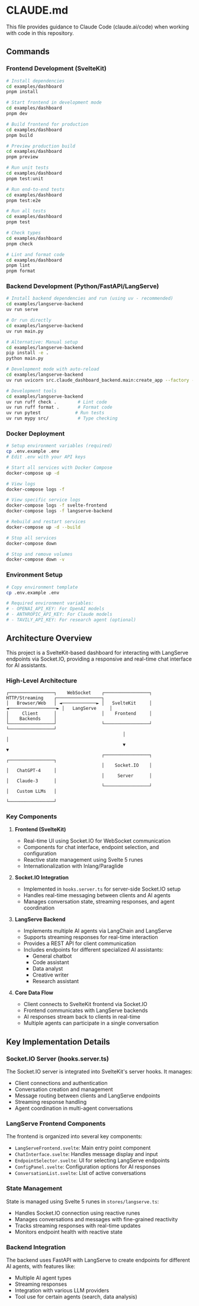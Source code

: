# CLAUDE.md

This file provides guidance to Claude Code (claude.ai/code) when working with code in this repository.

## Commands

### Frontend Development (SvelteKit)

```bash
# Install dependencies
cd examples/dashboard
pnpm install

# Start frontend in development mode
cd examples/dashboard
pnpm dev

# Build frontend for production
cd examples/dashboard
pnpm build

# Preview production build
cd examples/dashboard
pnpm preview

# Run unit tests
cd examples/dashboard
pnpm test:unit

# Run end-to-end tests
cd examples/dashboard
pnpm test:e2e

# Run all tests
cd examples/dashboard
pnpm test

# Check types
cd examples/dashboard
pnpm check

# Lint and format code
cd examples/dashboard
pnpm lint
pnpm format
```

### Backend Development (Python/FastAPI/LangServe)

```bash
# Install backend dependencies and run (using uv - recommended)
cd examples/langserve-backend
uv run serve

# Or run directly
cd examples/langserve-backend
uv run main.py

# Alternative: Manual setup
cd examples/langserve-backend
pip install -e .
python main.py

# Development mode with auto-reload
cd examples/langserve-backend
uv run uvicorn src.claude_dashboard_backend.main:create_app --factory --reload --port 8000

# Development tools
cd examples/langserve-backend
uv run ruff check .        # Lint code
uv run ruff format .       # Format code
uv run pytest             # Run tests
uv run mypy src/           # Type checking
```

### Docker Deployment

```bash
# Setup environment variables (required)
cp .env.example .env
# Edit .env with your API keys

# Start all services with Docker Compose
docker-compose up -d

# View logs
docker-compose logs -f

# View specific service logs
docker-compose logs -f svelte-frontend
docker-compose logs -f langserve-backend

# Rebuild and restart services
docker-compose up -d --build

# Stop all services
docker-compose down

# Stop and remove volumes
docker-compose down -v
```

### Environment Setup

```bash
# Copy environment template
cp .env.example .env

# Required environment variables:
# - OPENAI_API_KEY: For OpenAI models
# - ANTHROPIC_API_KEY: For Claude models  
# - TAVILY_API_KEY: For research agent (optional)
```

## Architecture Overview

This project is a SvelteKit-based dashboard for interacting with LangServe endpoints via Socket.IO, providing a responsive and real-time chat interface for AI assistants.

### High-Level Architecture

```
┌─────────────────┐    WebSocket    ┌─────────────────┐    HTTP/Streaming    ┌─────────────────┐
│   Browser/Web   │ ◄─────────────► │   SvelteKit     │ ◄──────────────────► │   LangServe     │
│     Client      │                 │    Frontend     │                      │    Backends     │
└─────────────────┘                 └─────────────────┘                      └─────────────────┘
                                            │                                         │
                                            ▼                                         ▼
                                    ┌─────────────────┐                      ┌─────────────────┐
                                    │    Socket.IO    │                      │   ChatGPT-4     │
                                    │     Server      │                      │   Claude-3      │
                                    └─────────────────┘                      │   Custom LLMs   │
                                                                             └─────────────────┘
```

### Key Components

1. **Frontend (SvelteKit)**
   - Real-time UI using Socket.IO for WebSocket communication
   - Components for chat interface, endpoint selection, and configuration
   - Reactive state management using Svelte 5 runes
   - Internationalization with Inlang/Paraglide

2. **Socket.IO Integration**
   - Implemented in `hooks.server.ts` for server-side Socket.IO setup
   - Handles real-time messaging between clients and AI agents
   - Manages conversation state, streaming responses, and agent coordination

3. **LangServe Backend**
   - Implements multiple AI agents via LangChain and LangServe
   - Supports streaming responses for real-time interaction
   - Provides a REST API for client communication
   - Includes endpoints for different specialized AI assistants:
     - General chatbot
     - Code assistant
     - Data analyst
     - Creative writer
     - Research assistant

4. **Core Data Flow**
   - Client connects to SvelteKit frontend via Socket.IO
   - Frontend communicates with LangServe backends
   - AI responses stream back to clients in real-time
   - Multiple agents can participate in a single conversation

## Key Implementation Details

### Socket.IO Server (hooks.server.ts)

The Socket.IO server is integrated into SvelteKit's server hooks. It manages:
- Client connections and authentication
- Conversation creation and management
- Message routing between clients and LangServe endpoints
- Streaming response handling
- Agent coordination in multi-agent conversations

### LangServe Frontend Components

The frontend is organized into several key components:
- `LangServeFrontend.svelte`: Main entry point component
- `ChatInterface.svelte`: Handles message display and input
- `EndpointSelector.svelte`: UI for selecting LangServe endpoints
- `ConfigPanel.svelte`: Configuration options for AI responses
- `ConversationList.svelte`: List of active conversations

### State Management

State is managed using Svelte 5 runes in `stores/langserve.ts`:
- Handles Socket.IO connection using reactive runes
- Manages conversations and messages with fine-grained reactivity
- Tracks streaming responses with real-time updates
- Monitors endpoint health with reactive state

### Backend Integration

The backend uses FastAPI with LangServe to create endpoints for different AI agents, with features like:
- Multiple AI agent types
- Streaming responses
- Integration with various LLM providers
- Tool use for certain agents (search, data analysis)
